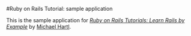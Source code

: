 #Ruby on Rails Tutorial: sample application

This is the sample application for
[*Ruby on Rails Tutorials: Learn Rails by Example*](http://railstutorial.org/) by [Michael Hartl](http://michaelhartl.com/).